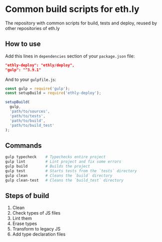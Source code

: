 # Common build scripts for eth.ly

The repository with common scripts for build, tests and deploy, reused by other repositories of eth.ly

## How to use
Add this lines in `dependencies` section of your `package.json` file:
```json
"ethly-deploy": "ethly/deploy",
"gulp": "^3.9.1"
```
And to your `gulpfile.js`:
```js
const gulp = require('gulp');
const setupBuild = require('ethly-deploy');

setupBuild(
  gulp,
  'path/to/sources',
  'path/to/tests',
  'path/to/build',
  'path/to/build_test'
);
```
## Commands

```sh
gulp typecheck    # Typechecks entire project
gulp lint         # Lint project and fix some errors
gulp build        # Builds the project
gulp test         # Starts tests from the `tests` directory
gulp clean        # Cleans the `build` directory
gulp clean-test   # Cleans the `build_test` directory
```

## Steps of build
1. Clean
2. Check types of JS files
3. Lint them
4. Erase types
5. Transform to legacy JS
6. Add type declaration files
